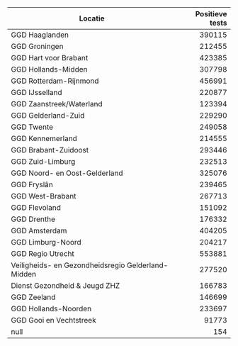 | Locatie | Positieve tests |
|---------|----------------:|
| GGD Haaglanden                           | 390115 |
| GGD Groningen                            | 212455 |
| GGD Hart voor Brabant                    | 423385 |
| GGD Hollands-Midden                      | 307798 |
| GGD Rotterdam-Rijnmond                   | 456991 |
| GGD IJsselland                           | 220877 |
| GGD Zaanstreek/Waterland                 | 123394 |
| GGD Gelderland-Zuid                      | 229290 |
| GGD Twente                               | 249058 |
| GGD Kennemerland                         | 214555 |
| GGD Brabant-Zuidoost                     | 293446 |
| GGD Zuid-Limburg                         | 232513 |
| GGD Noord- en Oost-Gelderland            | 325076 |
| GGD Fryslân                              | 239465 |
| GGD West-Brabant                         | 267713 |
| GGD Flevoland                            | 151092 |
| GGD Drenthe                              | 176332 |
| GGD Amsterdam                            | 404205 |
| GGD Limburg-Noord                        | 204217 |
| GGD Regio Utrecht                        | 553881 |
| Veiligheids- en Gezondheidsregio Gelderland-Midden | 277520 |
| Dienst Gezondheid & Jeugd ZHZ            | 166783 |
| GGD Zeeland                              | 146699 |
| GGD Hollands-Noorden                     | 233697 |
| GGD Gooi en Vechtstreek                  | 91773 |
| null                                     |   154 |
